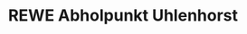 ---
title: "REWE Abholpunkt Uhlenhorst"
url: /hamburg/rewe-abholpunkt-uhlenhorst/
shop: Außenstelle
---
